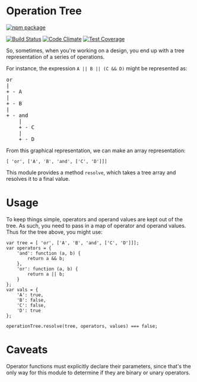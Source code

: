 # Operation Tree
[![npm package](https://nodei.co/npm/operation-tree.png?downloads=true&downloadRank=true&stars=true)](https://nodei.co/npm/operation-tree/)

[![Build Status](https://travis-ci.org/dancrumb/operation-tree.svg?branch=master)](https://travis-ci.org/dancrumb/operation-tree)
[![Code Climate](https://codeclimate.com/repos/56d3cc59404c1a005f00e867/badges/3d219a32c90b3723e25d/gpa.svg)](https://codeclimate.com/repos/56d3cc59404c1a005f00e867/feed)
[![Test Coverage](https://codeclimate.com/repos/56d3cc59404c1a005f00e867/badges/3d219a32c90b3723e25d/coverage.svg)](https://codeclimate.com/repos/56d3cc59404c1a005f00e867/coverage)

So, sometimes, when you're working on a design, you end up with
a tree representation of a series of operations.

For instance, the expression `A || B || (C && D)` might be represented
as:

<pre>
or
|
+ - A
|
+ - B
|
+ - and
    |
    + - C
    |
    + - D
</pre>

From this graphical representation, we can make an array representation:

```
[ 'or', ['A', 'B', 'and', ['C', 'D']]]
```

This module provides a method `resolve`, which takes a tree array and resolves
it to a final value.

# Usage
To keep things simple, operators and operand values are kept out of the tree.
As such, you need to pass in a map of operator and operand values. Thus
for the tree above, you might use:

```
var tree = [ 'or', ['A', 'B', 'and', ['C', 'D']]];
var operators = {
    'and': function (a, b) {
        return a && b;
    },
    'or': function (a, b) {
        return a || b;
    }
};
var vals = {
    'A': true,
    'B': false,
    'C': false,
    'D': true
};

operationTree.resolve(tree, operators, values) === false;
```

# Caveats
Operator functions must explicitly declare their parameters, since that's the only
way for this module to determine if they are binary or unary operators.